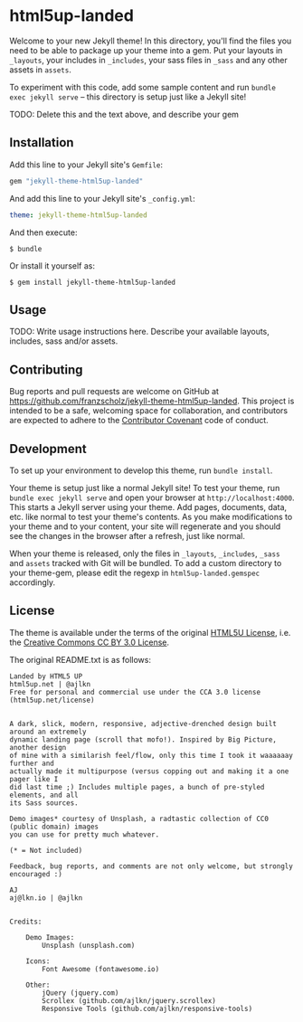 # html5up-landed

Welcome to your new Jekyll theme! In this directory, you'll find the files you need to be able to package up your theme into a gem. Put your layouts in `_layouts`, your includes in `_includes`, your sass files in `_sass` and any other assets in `assets`.

To experiment with this code, add some sample content and run `bundle exec jekyll serve` – this directory is setup just like a Jekyll site!

TODO: Delete this and the text above, and describe your gem


## Installation

Add this line to your Jekyll site's `Gemfile`:

```ruby
gem "jekyll-theme-html5up-landed"
```

And add this line to your Jekyll site's `_config.yml`:

```yaml
theme: jekyll-theme-html5up-landed
```

And then execute:

    $ bundle

Or install it yourself as:

    $ gem install jekyll-theme-html5up-landed

## Usage

TODO: Write usage instructions here. Describe your available layouts, includes, sass and/or assets.

## Contributing

Bug reports and pull requests are welcome on GitHub at https://github.com/franzscholz/jekyll-theme-html5up-landed. This project is intended to be a safe, welcoming space for collaboration, and contributors are expected to adhere to the [Contributor Covenant](http://contributor-covenant.org) code of conduct.

## Development

To set up your environment to develop this theme, run `bundle install`.

Your theme is setup just like a normal Jekyll site! To test your theme, run `bundle exec jekyll serve` and open your browser at `http://localhost:4000`. This starts a Jekyll server using your theme. Add pages, documents, data, etc. like normal to test your theme's contents. As you make modifications to your theme and to your content, your site will regenerate and you should see the changes in the browser after a refresh, just like normal.

When your theme is released, only the files in `_layouts`, `_includes`, `_sass` and `assets` tracked with Git will be bundled.
To add a custom directory to your theme-gem, please edit the regexp in `html5up-landed.gemspec` accordingly.

## License

The theme is available under the terms of the original [HTML5U License](https://html5up.net/license), i.e. the
[Creative Commons CC BY 3.0 License](https://creativecommons.org/licenses/by/3.0/).

The original README.txt is as follows:

    Landed by HTML5 UP
    html5up.net | @ajlkn
    Free for personal and commercial use under the CCA 3.0 license (html5up.net/license)


    A dark, slick, modern, responsive, adjective-drenched design built around an extremely
    dynamic landing page (scroll that mofo!). Inspired by Big Picture, another design
    of mine with a similarish feel/flow, only this time I took it waaaaaay further and
    actually made it multipurpose (versus copping out and making it a one pager like I
    did last time ;) Includes multiple pages, a bunch of pre-styled elements, and all
    its Sass sources.

    Demo images* courtesy of Unsplash, a radtastic collection of CC0 (public domain) images
    you can use for pretty much whatever.

    (* = Not included)

    Feedback, bug reports, and comments are not only welcome, but strongly encouraged :)

    AJ
    aj@lkn.io | @ajlkn


    Credits:

        Demo Images:
            Unsplash (unsplash.com)

        Icons:
            Font Awesome (fontawesome.io)

        Other:
            jQuery (jquery.com)
            Scrollex (github.com/ajlkn/jquery.scrollex)
            Responsive Tools (github.com/ajlkn/responsive-tools)


